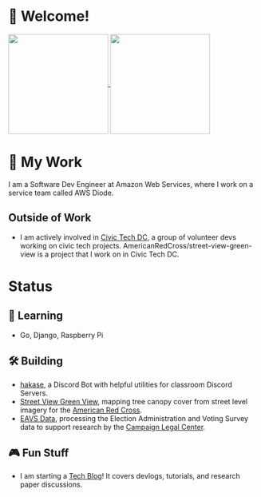 # 👋 Welcome!
<a href="https://github-readme-stats.vercel.app/api?username=dragonejt&theme=nord&show_icons=true">
  <img height=200 align="center" src="https://github-readme-stats.vercel.app/api?username=dragonejt&theme=nord&show_icons=true" />
</a>
<a href="https://github-readme-stats.vercel.app/api/top-langs/?username=dragonejt&theme=nord&layout=donut">
  <img height=200 align="center" src="https://github-readme-stats.vercel.app/api/top-langs/?username=dragonejt&theme=nord&layout=donut" />
</a>

# 💼 My Work
I am a Software Dev Engineer at Amazon Web Services, where I work on a service team called AWS Diode.
## Outside of Work
- I am actively involved in [Civic Tech DC](https://www.civictechdc.org/), a group of volunteer devs working on civic tech projects. AmericanRedCross/street-view-green-view is a project that I work on in Civic Tech DC.
# Status
## 🤔 Learning
- Go, Django, Raspberry Pi
## 🛠️ Building
- [hakase](https://github.com/dragonejt/hakase), a Discord Bot with helpful utilities for classroom Discord Servers.
- [Street View Green View](https://github.com/AmericanRedCross/street-view-green-view), mapping tree canopy cover from street level imagery for the [American Red Cross](https://www.redcross.org/).
- [EAVS Data](https://github.com/civictechdc/eavs_clc), processing the Election Administration and Voting Survey data to support research by the [Campaign Legal Center](https://campaignlegal.org/).

## 🎮 Fun Stuff
- I am starting a [Tech Blog](https://dragonejt.dev/)! It covers devlogs, tutorials, and research paper discussions.
